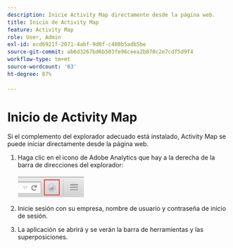 ```yaml
---
description: Inicie Activity Map directamente desde la página web.
title: Inicio de Activity Map
feature: Activity Map
role: User, Admin
exl-id: ecd6921f-2071-4abf-9d0f-c408b5adb5be
source-git-commit: ab6d3267bd6b503fe96ceea2b870c2e7cdf5d9f4
workflow-type: tm+mt
source-wordcount: '63'
ht-degree: 87%

---
```



# Inicio de Activity Map

Si el complemento del explorador adecuado está instalado, Activity Map se puede iniciar directamente desde la página web.

1. Haga clic en el icono de Adobe Analytics que hay a la derecha de la barra de direcciones del explorador:\
   <br/><img src="./assets/an_icon.png" width="150px"/><br/>

2. Inicie sesión con su empresa, nombre de usuario y contraseña de inicio de sesión.

3. La aplicación se abrirá y se verán la barra de herramientas y las superposiciones.
